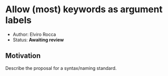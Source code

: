 # Allow (most) keywords as argument labels

* Author: Elviro Rocca
* Status: **Awaiting review**

## Motivation

Describe the proposal for a syntax/naming standard.
